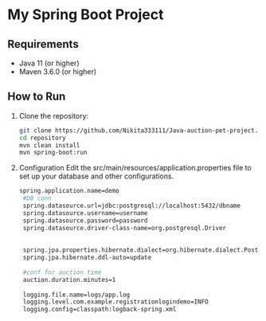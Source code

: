 # My Spring Boot Project

## Requirements
- Java 11 (or higher)
- Maven 3.6.0 (or higher)

## How to Run

1. Clone the repository:
   ```bash
   git clone https://github.com/Nikita333111/Java-auction-pet-project.git
   cd repository
   mvn clean install
   mvn spring-boot:run
2. Configuration
   Edit the src/main/resources/application.properties file to set up your database and other configurations.
   ```bash
   spring.application.name=demo
    #DB conn
    spring.datasource.url=jdbc:postgresql://localhost:5432/dbname
    spring.datasource.username=username
    spring.datasource.password=password
    spring.datasource.driver-class-name=org.postgresql.Driver
    
    
    spring.jpa.properties.hibernate.dialect=org.hibernate.dialect.PostgreSQLDialect
    spring.jpa.hibernate.ddl-auto=update
    
    #conf for auction time
    auction.duration.minutes=1
    
    logging.file.name=logs/app.log
    logging.level.com.example.registrationlogindemo=INFO
    logging.config=classpath:logback-spring.xml
   

